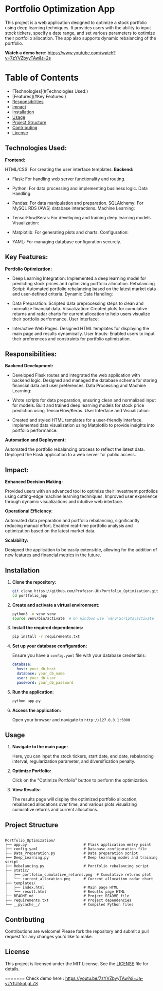 # Portfolio Optimization App

This project is a web application designed to optimize a stock portfolio using deep learning techniques. It provides users with the ability to input stock tickers, specify a date range, and set various parameters to optimize their portfolio allocation. The app also supports dynamic rebalancing of the portfolio.

**Watch a demo here:** https://www.youtube.com/watch?v=7zYVZbyyTAw&t=2s


# Table of Contents

- [Technologies](#Technologies Used:)
- [Features](#Key Features:)
- [Responsibilities](#Responsibilities)
- [Impact](#Impact)
- [Installation](#installation)
- [Usage](#usage)
- [Project Structure](#project-structure)
- [Contributing](#contributing)
- [License](#license)


## Technologies Used:
**Frontend:**

HTML/CSS: For creating the user interface templates.
**Backend:**

* Flask: For handling web server functionality and routing.

* Python: For data processing and implementing business logic.
Data Handling:

* Pandas: For data manipulation and preparation.
SQLAlchemy: For MySQL RDS (AWS) database interactions.
Machine Learning:

* TensorFlow/Keras: For developing and training deep learning models.
Visualization:

* Matplotlib: For generating plots and charts.
Configuration:

* YAML: For managing database configuration securely.

## Key Features:

**Portfolio Optimization:**

* Deep Learning Integration: Implemented a deep learning model for predicting stock prices and optimizing portfolio allocation.
Rebalancing Script: Automated portfolio rebalancing based on the latest market data and user-defined criteria.
Dynamic Data Handling:

* Data Preparation: Scripted data preprocessing steps to clean and normalize financial data.
Visualization: Created plots for cumulative returns and radar charts for current allocation to help users visualize their portfolio performance.
User Interface:

* Interactive Web Pages: Designed HTML templates for displaying the main page and results dynamically.
User Inputs: Enabled users to input their preferences and constraints for portfolio optimization.

## Responsibilities:

**Backend Development:**

* Developed Flask routes and integrated the web application with backend logic.
Designed and managed the database schema for storing financial data and user preferences.
Data Processing and Machine Learning:

* Wrote scripts for data preparation, ensuring clean and normalized input for models.
Built and trained deep learning models for stock price prediction using TensorFlow/Keras.
User Interface and Visualization:

* Created and styled HTML templates for a user-friendly interface.
Implemented data visualization using Matplotlib to provide insights into portfolio performance.

**Automation and Deployment:**

Automated the portfolio rebalancing process to reflect the latest data.
Deployed the Flask application to a web server for public access.

## Impact:

**Enhanced Decision Making:**

Provided users with an advanced tool to optimize their investment portfolios using cutting-edge machine learning techniques.
Improved user experience through dynamic visualizations and intuitive web interface.

**Operational Efficiency:**

Automated data preparation and portfolio rebalancing, significantly reducing manual effort.
Enabled real-time portfolio analysis and optimization based on the latest market data.

**Scalability:**

Designed the application to be easily extensible, allowing for the addition of new features and financial metrics in the future.


## Installation

1. **Clone the repository:**

    ```bash
    git clone https://github.com/Profesor-JH/Portfolio_Optimization.git
    cd portfolio_app
    ```

2. **Create and activate a virtual environment:**

    ```bash
    python3 -m venv venv
    source venv/bin/activate  # On Windows use `venv\Scripts\activate`
    ```

3. **Install the required dependencies:**

    ```bash
    pip install -r requirements.txt
    ```

4. **Set up your database configuration:**

    Ensure you have a `config.yaml` file with your database credentials:

    ```yaml
    database:
      host: your_db_host
      database: your_db_name
      user: your_db_user
      password: your_db_password
    ```

5. **Run the application:**

    ```bash
    python app.py
    ```

6. **Access the application:**

    Open your browser and navigate to `http://127.0.0.1:5000`

## Usage

1. **Navigate to the main page:**

    Here, you can input the stock tickers, start date, end date, rebalancing interval, regularization parameter, and diversification penalty.

2. **Optimize Portfolio:**

    Click on the "Optimize Portfolio" button to perform the optimization.

3. **View Results:**

    The results page will display the optimized portfolio allocation, rebalanced allocations over time, and various plots visualizing cumulative returns and current allocations.

## Project Structure

```

Portfolio_Optimization/
├── app.py                          # Flask application entry point
├── config.yaml                     # Database configuration file
├── Data_Preparation.py             # Data preparation script
├── Deep_Learning.py                # Deep learning model and training script
├── Rebalancing.py                  # Portfolio rebalancing script
├── static/
│   ├── portfolio_cumulative_returns.png  # Cumulative returns plot
│   └── current_allocation.png      # Current allocation radar chart
├── templates/
│   ├── index.html                  # Main page HTML
│   └── result.html                 # Results page HTML
├── README.md                       # Project README file
├── requirements.txt                # Project dependencies
└── __pycache__/                    # Compiled Python files

```

## Contributing

Contributions are welcome! Please fork the repository and submit a pull request for any changes you'd like to make.

## License

This project is licensed under the MIT License. See the [LICENSE](LICENSE) file for details.

=======
Check demo here : https://youtu.be/7zYVZbyyTAw?si=Ja-vzYfUh5oLgLZ8

